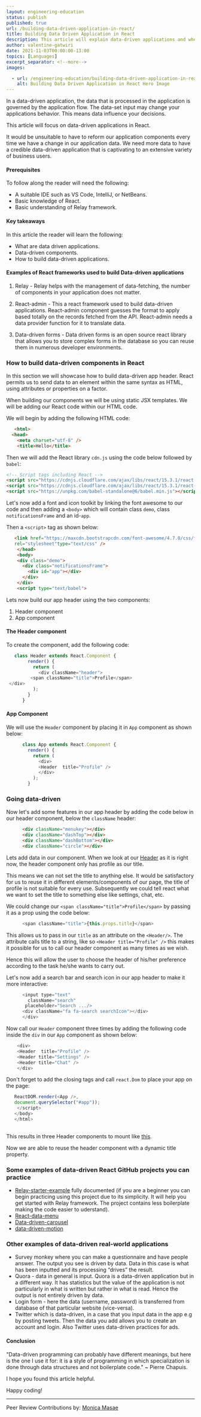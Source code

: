 ```yaml
---
layout: engineering-education
status: publish
published: true
url: /building-data-driven-application-in-react/
title: Building Data Driven Application in React 
description: This article will explain data-driven applications and where they can be used. We will also discuss how we can build one using React.
author: valentine-gatwiri
date: 2021-11-03T00:00:00-13:00
topics: [Languages]
excerpt_separator: <!--more-->
images:

  - url: /engineering-education/building-data-driven-application-in-react/hero.jpg
    alt: Building Data Driven Application in React Hero Image
---
```

In a data-driven application, the data that is processed in the application is governed by the application flow. The data-set input may change your applications behavior. This means data influence your decisions.
<!--more-->
This article will focus on data-driven applications in React.

It would be unsuitable to have to reform our application components every time we have a change in our application data. We need more data to have a credible data-driven application that is captivating to an extensive variety of business users.

#### Prerequisites
To follow along the reader will need the following:
- A suitable IDE such as VS Code, IntelliJ, or NetBeans.
- Basic knowledge of React.
- Basic understanding of Relay framework.

#### Key takeaways
In this article the reader will learn the following:
- What are data driven applications.
- Data-driven components.
- How to build data-driven applications.

#### Examples of React frameworks used to build Data-driven applications
1. Relay - Relay helps with the management of data-fetching, the number of components in your application does not matter.

2. React-admin - This a react framework used to build data-driven applications. React-admin component guesses the format to apply based totally on the records fetched from the API. React-admin needs a data provider function for it to translate data.

3. Data-driven forms - Data driven forms is an open source react library that allows you to store complex forms in the database so you can reuse them in numerous developer environments.

### How to build data-driven components in React
In this section we will showcase how to build data-driven app header. React permits us to send data to an element within the same syntax as HTML, using attributes or properties on a factor.

When building our components we will be using static JSX templates. We will be adding our React code within our HTML code.

We will begin by adding the following HTML code:

```html
   <html>
  <head>
    <meta charset="utf-8" />
    <title>Hello</title>
 ```
 
Then we will add the React library `cdn.js` using the code below followed by `babel`:

```html
<!-- Script tags including React -->
<script src="https://cdnjs.cloudflare.com/ajax/libs/react/15.3.1/react.min.js"></script>
<script src="https://cdnjs.cloudflare.com/ajax/libs/react/15.3.1/react-dom.min.js"></script>
<script src="https://unpkg.com/babel-standalone@6/babel.min.js"></script>
```
 
Let's now add a font and icon toolkit by linking the font awesome to our code and then adding a `<body>` which will contain class `demo`, class `notificationsFrame` and an id-`app`. 

Then a `<script>` tag as shown below:

```html
   <link href="https://maxcdn.bootstrapcdn.com/font-awesome/4.7.0/css/font-awesome.min.css"
   rel="stylesheet"type="text/css" />
    </head>
    <body>
    <div class="demo">
      <div class="notificationsFrame">
        <div id="app"></div>
      </div>
    </div>
    <script type="text/babel">
```

Lets now build our app header using the two components:
1. Header component
2. App component
     
#### The Header component
To create the component, add the following code:

```js
   class Header extends React.Component {
        render() {
          return (
            <div className="header">
         <span className="title">Profile</span>
 </div>
          );
        }
      }
```

#### App Component
We will use the `Header` component by placing it in `App` component as shown below:

```js
      class App extends React.Component {
        render() {
          return (
            <div>
            <Header  title="Profile" />
            </div>
          );
        }
```

### Going data-driven
Now let's add some features in our app header by adding the code below in our header component, below the `className` header:

```html
      <div className="menukey"></div>
      <div className="dashTop"></div>
      <div className="dashBottom"></div>
      <div className="circle"></div>
```

Lets add data in our component. When we look at our [Header](https://codepen.io/1-creator/pen/qBXWVXd) as it is right now, the header component only has profile as our title.

This means we can not set the title to anything else. It would be satisfactory for us to reuse it in different elements/components of our page, the title of profile is not suitable for every use. Subsequently we could tell react what we want to set the title to something else like settings, chat, etc.

We could change our `<span className="title">Profile</span>` by passing it as a prop using the code below:

```js
      <span className="title">{this.props.title}</span>
```  

This allows us to pass in our `title` as an attribute on the `<Header/>`. The attribute calls title to a string, like so `<Header title="Profile" />` this makes it possible for us to call our header component as many times as we wish. 

Hence this will allow the user to choose the header of his/her preference according to the task he/she wants to carry out.

Let's now add a search bar and search icon in our app header to make it more interactive:

```js
      <input type="text"
        className="search"
       placeholder="Search .../>
      <div className="fa fa-search searchIcon"></div>
      </div>
```

Now call our `Header` component three times by adding the following code inside the `div` in our `App` component as shown below:

```js
    <div>
    <Header  title="Profile" />
    <Header title="Settings" />
    <Header title="Chat" />
    </div>
```

Don't forget to add the closing tags and call `react.Dom` to place your app on the page:

```js
   ReactDOM.render(<App />,
   document.querySelector("#app"));
    </script>
   </body>
   </html>
   
```

This results in three Header components to mount like [this](https://codepen.io/1-creator/full/XWarzzL).

Now we are able to reuse the header component with a dynamic title property.

### Some examples of data-driven React GitHub projects you can practice
- [Relay-starter-example](https://github.com/1-creator/relay-starter-example) fully documented (if you are a beginner you can begin practicing using this project due to its simplicity. It will help you get started with Relay framework. The project contains less boilerplate making the code easier to uderstand).
- [React-data-menu](https://github.com/dkozar/react-data-menu)
- [Data-driven-carousel](https://github.com/JasonShin/React-Carousel-Data-Driven)
- [data-driven-motion](https://github.com/tkh44/data-driven-motion)

### Other examples of data-driven real-world applications
- Survey monkey where you can make a questionnaire and have people answer. The output you see is driven by data. Data in this case is what has been inputted and its processing “drives” the result.
-  Quora - data in general is input. Quora is a data-driven application but in a different way. It has statistics but the value of the application is not particularly in what is written but rather in what is read. Hence the output is not entirely driven by data.
- Login form - here the data (username, password) is transferred from database of that particular website (vice-versa).
- Twitter which is data-driven, in a case that you input data in the app e.g by posting tweets. Then the data you add allows you to create an account and login. Also Twitter uses data-driven practices for ads.

#### Conclusion
"Data-driven programming can probably have different meanings, but here is the one I use it for: it is a style of programming in which specialization is done through data structures and not boilerplate code." ~ Pierre Chapuis.

I hope you found this article helpful.

Happy coding!

---
Peer Review Contributions by: [Monica Masae](/engineering-education/authors/monica-masae/)
